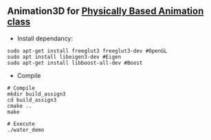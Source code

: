 ## Animation3D for [Physically Based Animation class](http://www.ci.i.u-tokyo.ac.jp/~hachisuka/anim2018/)

* Install dependancy:
```
sudo apt-get install freeglut3 freeglut3-dev #OpenGL
sudo apt install libeigen3-dev #Eigen
sudo apt-get install libboost-all-dev #Boost
```

* Compile
```
# Compile
mkdir build_assign3
cd build_assign3
cmake ..
make

# Execute
./water_demo
```
